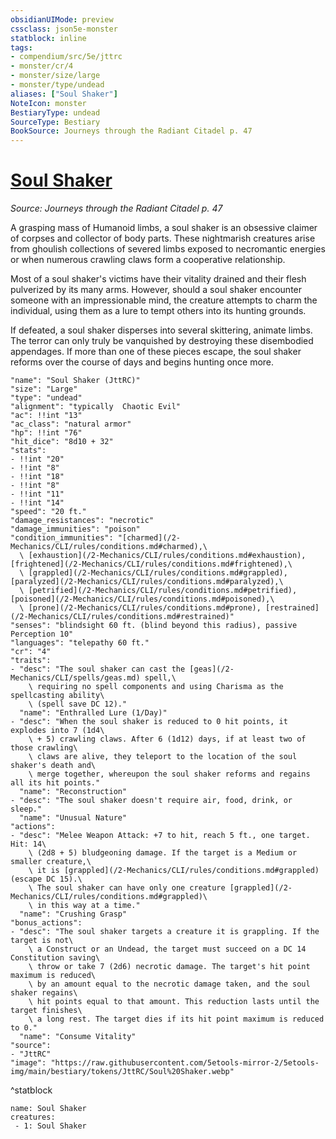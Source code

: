 ```yaml
---
obsidianUIMode: preview
cssclass: json5e-monster
statblock: inline
tags:
- compendium/src/5e/jttrc
- monster/cr/4
- monster/size/large
- monster/type/undead
aliases: ["Soul Shaker"]
NoteIcon: monster
BestiaryType: undead
SourceType: Bestiary
BookSource: Journeys through the Radiant Citadel p. 47
---
```

# [Soul Shaker](2-Mechanics/CLI/bestiary/undead/soul-shaker-jttrc.md)
*Source: Journeys through the Radiant Citadel p. 47*  

A grasping mass of Humanoid limbs, a soul shaker is an obsessive claimer of corpses and collector of body parts. These nightmarish creatures arise from ghoulish collections of severed limbs exposed to necromantic energies or when numerous crawling claws form a cooperative relationship.

Most of a soul shaker's victims have their vitality drained and their flesh pulverized by its many arms. However, should a soul shaker encounter someone with an impressionable mind, the creature attempts to charm the individual, using them as a lure to tempt others into its hunting grounds.

If defeated, a soul shaker disperses into several skittering, animate limbs. The terror can only truly be vanquished by destroying these disembodied appendages. If more than one of these pieces escape, the soul shaker reforms over the course of days and begins hunting once more.

```statblock
"name": "Soul Shaker (JttRC)"
"size": "Large"
"type": "undead"
"alignment": "typically  Chaotic Evil"
"ac": !!int "13"
"ac_class": "natural armor"
"hp": !!int "76"
"hit_dice": "8d10 + 32"
"stats":
- !!int "20"
- !!int "8"
- !!int "18"
- !!int "8"
- !!int "11"
- !!int "14"
"speed": "20 ft."
"damage_resistances": "necrotic"
"damage_immunities": "poison"
"condition_immunities": "[charmed](/2-Mechanics/CLI/rules/conditions.md#charmed),\
  \ [exhaustion](/2-Mechanics/CLI/rules/conditions.md#exhaustion), [frightened](/2-Mechanics/CLI/rules/conditions.md#frightened),\
  \ [grappled](/2-Mechanics/CLI/rules/conditions.md#grappled), [paralyzed](/2-Mechanics/CLI/rules/conditions.md#paralyzed),\
  \ [petrified](/2-Mechanics/CLI/rules/conditions.md#petrified), [poisoned](/2-Mechanics/CLI/rules/conditions.md#poisoned),\
  \ [prone](/2-Mechanics/CLI/rules/conditions.md#prone), [restrained](/2-Mechanics/CLI/rules/conditions.md#restrained)"
"senses": "blindsight 60 ft. (blind beyond this radius), passive Perception 10"
"languages": "telepathy 60 ft."
"cr": "4"
"traits":
- "desc": "The soul shaker can cast the [geas](/2-Mechanics/CLI/spells/geas.md) spell,\
    \ requiring no spell components and using Charisma as the spellcasting ability\
    \ (spell save DC 12)."
  "name": "Enthralled Lure (1/Day)"
- "desc": "When the soul shaker is reduced to 0 hit points, it explodes into 7 (1d4\
    \ + 5) crawling claws. After 6 (1d12) days, if at least two of those crawling\
    \ claws are alive, they teleport to the location of the soul shaker's death and\
    \ merge together, whereupon the soul shaker reforms and regains all its hit points."
  "name": "Reconstruction"
- "desc": "The soul shaker doesn't require air, food, drink, or sleep."
  "name": "Unusual Nature"
"actions":
- "desc": "Melee Weapon Attack: +7 to hit, reach 5 ft., one target. Hit: 14\
    \ (2d8 + 5) bludgeoning damage. If the target is a Medium or smaller creature,\
    \ it is [grappled](/2-Mechanics/CLI/rules/conditions.md#grappled) (escape DC 15).\
    \ The soul shaker can have only one creature [grappled](/2-Mechanics/CLI/rules/conditions.md#grappled)\
    \ in this way at a time."
  "name": "Crushing Grasp"
"bonus_actions":
- "desc": "The soul shaker targets a creature it is grappling. If the target is not\
    \ a Construct or an Undead, the target must succeed on a DC 14 Constitution saving\
    \ throw or take 7 (2d6) necrotic damage. The target's hit point maximum is reduced\
    \ by an amount equal to the necrotic damage taken, and the soul shaker regains\
    \ hit points equal to that amount. This reduction lasts until the target finishes\
    \ a long rest. The target dies if its hit point maximum is reduced to 0."
  "name": "Consume Vitality"
"source":
- "JttRC"
"image": "https://raw.githubusercontent.com/5etools-mirror-2/5etools-img/main/bestiary/tokens/JttRC/Soul%20Shaker.webp"
```
^statblock

```encounter-table
name: Soul Shaker
creatures:
 - 1: Soul Shaker
```